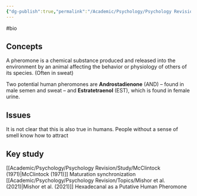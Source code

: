 ```yaml
---
{"dg-publish":true,"permalink":"/Academic/Psychology/Psychology Revision/Topics/Pheromones/"}
---
```


#bio
## Concepts
A pheromone is a chemical substance produced and released into the environment by an animal affecting the behavior or physiology of others of its species. (Often in sweat)

Two potential human pheromones are **Androstadienone** (AND) – found in male semen and sweat – and **Estratetraenol** (EST), which is found in female urine.
## Issues
It is not clear that this is also true in humans. People without a sense of smell know how to attract 

## Key study
[[Academic/Psychology/Psychology Revision/Study/McClintock (1971)\|McClintock (1971)]] Maturation synchronization
[[Academic/Psychology/Psychology Revision/Topics/Mishor et al. (2021)\|Mishor et al. (2021)]]  Hexadecanal as a Putative Human Pheromone
